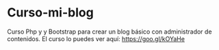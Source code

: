 # Curso-mi-blog
Curso Php y y Bootstrap para crear un blog básico con administrador de contenidos. El curso lo puedes ver aquí: https://goo.gl/kOYaHe
